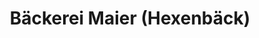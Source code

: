 ---
title: "Bäckerei Maier (Hexenbäck)"
url: /erlangen/baeckerei-maier-hexenbaeck/
shop: Bäckerei
---